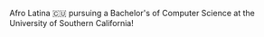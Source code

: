 Afro Latina 🇨🇺 pursuing a Bachelor's of Computer Science at the University of Southern California!


